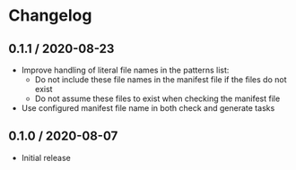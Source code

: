 # Changelog

## 0.1.1 / 2020-08-23

* Improve handling of literal file names in the patterns list:
  - Do not include these file names in the manifest file if the files do not exist
  - Do not assume these files to exist when checking the manifest file
* Use configured manifest file name in both check and generate tasks

## 0.1.0 / 2020-08-07

* Initial release
